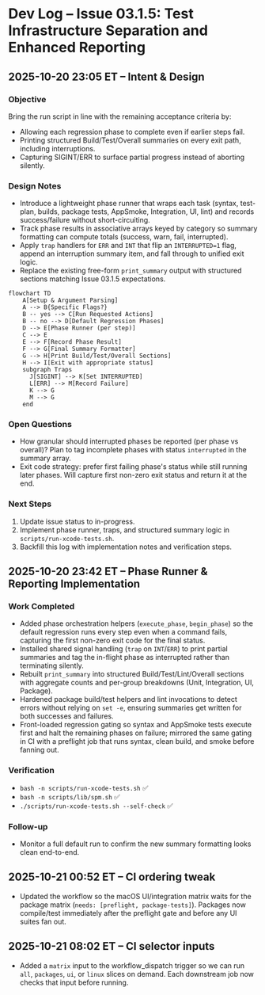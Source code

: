 # Dev Log – Issue 03.1.5: Test Infrastructure Separation and Enhanced Reporting

## 2025-10-20 23:05 ET – Intent & Design

### Objective
Bring the run script in line with the remaining acceptance criteria by:
- Allowing each regression phase to complete even if earlier steps fail.
- Printing structured Build/Test/Overall summaries on every exit path, including interruptions.
- Capturing SIGINT/ERR to surface partial progress instead of aborting silently.

### Design Notes
- Introduce a lightweight phase runner that wraps each task (syntax, test-plan, builds, package tests, AppSmoke, Integration, UI, lint) and records success/failure without short-circuiting.
- Track phase results in associative arrays keyed by category so summary formatting can compute totals (success, warn, fail, interrupted).
- Apply `trap` handlers for `ERR` and `INT` that flip an `INTERRUPTED=1` flag, append an interruption summary item, and fall through to unified exit logic.
- Replace the existing free-form `print_summary` output with structured sections matching Issue 03.1.5 expectations.

```mermaid
flowchart TD
    A[Setup & Argument Parsing]
    A --> B{Specific Flags?}
    B -- yes --> C[Run Requested Actions]
    B -- no --> D[Default Regression Phases]
    D --> E[Phase Runner (per step)]
    C --> E
    E --> F[Record Phase Result]
    F --> G[Final Summary Formatter]
    G --> H[Print Build/Test/Overall Sections]
    H --> I[Exit with appropriate status]
    subgraph Traps
      J[SIGINT] --> K[Set INTERRUPTED]
      L[ERR] --> M[Record Failure]
      K --> G
      M --> G
    end
```

### Open Questions
- How granular should interrupted phases be reported (per phase vs overall)? Plan to tag incomplete phases with status `interrupted` in the summary array.
- Exit code strategy: prefer first failing phase's status while still running later phases. Will capture first non-zero exit status and return it at the end.

### Next Steps
1. Update issue status to in-progress.
2. Implement phase runner, traps, and structured summary logic in `scripts/run-xcode-tests.sh`.
3. Backfill this log with implementation notes and verification steps.

## 2025-10-20 23:42 ET – Phase Runner & Reporting Implementation

### Work Completed
- Added phase orchestration helpers (`execute_phase`, `begin_phase`) so the default regression runs every step even when a command fails, capturing the first non-zero exit code for the final status.
- Installed shared signal handling (`trap` on `INT`/`ERR`) to print partial summaries and tag the in-flight phase as interrupted rather than terminating silently.
- Rebuilt `print_summary` into structured Build/Test/Lint/Overall sections with aggregate counts and per-group breakdowns (Unit, Integration, UI, Package).
- Hardened package build/test helpers and lint invocations to detect errors without relying on `set -e`, ensuring summaries get written for both successes and failures.
- Front-loaded regression gating so syntax and AppSmoke tests execute first and halt the remaining phases on failure; mirrored the same gating in CI with a preflight job that runs syntax, clean build, and smoke before fanning out.

### Verification
- `bash -n scripts/run-xcode-tests.sh` ✅
- `bash -n scripts/lib/spm.sh` ✅
- `./scripts/run-xcode-tests.sh --self-check` ✅

### Follow-up
- Monitor a full default run to confirm the new summary formatting looks clean end-to-end.

## 2025-10-21 00:52 ET – CI ordering tweak
- Updated the workflow so the macOS UI/integration matrix waits for the package matrix (`needs: [preflight, package-tests]`). Packages now compile/test immediately after the preflight gate and before any UI suites fan out.

## 2025-10-21 08:02 ET – CI selector inputs
- Added a `matrix` input to the workflow_dispatch trigger so we can run `all`, `packages`, `ui`, or `linux` slices on demand. Each downstream job now checks that input before running.
